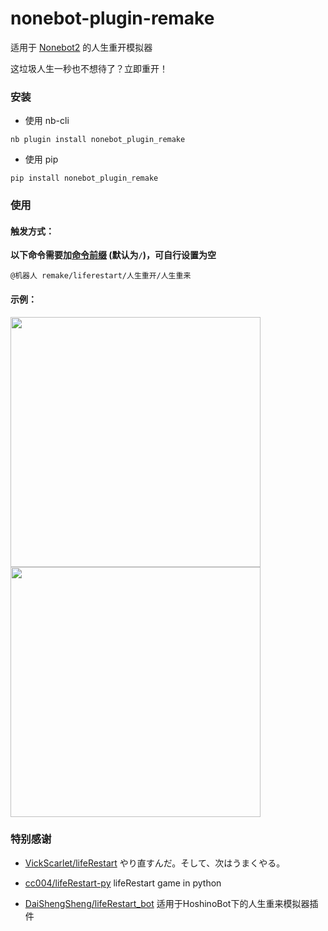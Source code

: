 # nonebot-plugin-remake

适用于 [Nonebot2](https://github.com/nonebot/nonebot2) 的人生重开模拟器

这垃圾人生一秒也不想待了？立即重开！


### 安装

- 使用 nb-cli

```
nb plugin install nonebot_plugin_remake
```

- 使用 pip

```
pip install nonebot_plugin_remake
```


### 使用

#### 触发方式：

**以下命令需要加[命令前缀](https://nonebot.dev/docs/appendices/config#command-start-和-command-separator) (默认为`/`)，可自行设置为空**

```
@机器人 remake/liferestart/人生重开/人生重来
```


#### 示例：

<div align="left">
  <img src="https://s2.loli.net/2023/08/02/25YjUFKwvnWisNr.jpg" width="400" />
  <img src="https://s2.loli.net/2023/08/02/b4L7WvnAyHeYUPZ.jpg" width="400" />
</div>


### 特别感谢

- [VickScarlet/lifeRestart](https://github.com/VickScarlet/lifeRestart) やり直すんだ。そして、次はうまくやる。

- [cc004/lifeRestart-py](https://github.com/cc004/lifeRestart-py) lifeRestart game in python

- [DaiShengSheng/lifeRestart_bot](https://github.com/DaiShengSheng/lifeRestart_bot) 适用于HoshinoBot下的人生重来模拟器插件
